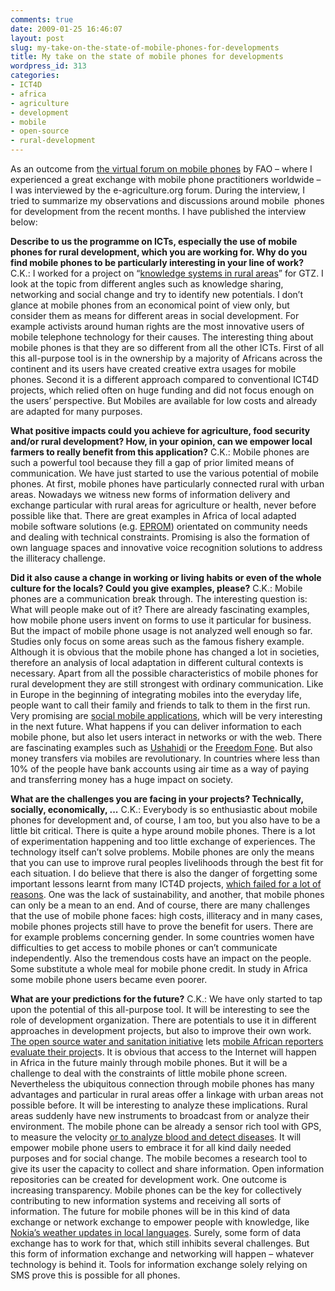 ```yaml
---
comments: true
date: 2009-01-25 16:46:07
layout: post
slug: my-take-on-the-state-of-mobile-phones-for-developments
title: My take on the state of mobile phones for developments
wordpress_id: 313
categories:
- ICT4D
- africa
- agriculture
- development
- mobile
- open-source
- rural-development
---
```


As an outcome from [the virtual forum on mobile phones](http://www.e-agriculture.org/) by FAO – where I experienced a great exchange with mobile phone practitioners worldwide – I was interviewed by the e-agriculture.org forum. During the interview, I tried to summarize my observations and discussions around mobile  phones for development from the recent months. I have published the interview below:

**Describe to us the programme on ICTs, especially the use of mobile phones for rural development, which you are working for. Why do you find mobile phones to be particularly interesting in your line of work?**
C.K.: I worked for a project on “[knowledge systems in rural areas](http://www.gtz.de/en/themen/laendliche-entwicklung/6688.htm)” for GTZ. I look at the topic from different angles such as knowledge sharing, networking and social change and try to identify new potentials. I don’t glance at mobile phones from an economical point of view only, but consider them as means for different areas in social development. For example activists around human rights are the most innovative users of mobile telephone technology for their causes. The interesting thing about mobile phones is that they are so different from all the other ICTs. First of all this all-purpose tool is in the ownership by a majority of Africans across the continent and its users have created creative extra usages for mobile phones. Second it is a different approach compared to conventional ICT4D projects, which relied often on huge funding and did not focus enough on the users’ perspective. But Mobiles are available for low costs and already are adapted for many purposes.

**What positive impacts could you achieve for agriculture, food security and/or rural development? How, in your opinion, can we empower local farmers to really benefit from this application?**
C.K.: Mobile phones are such a powerful tool because they fill a gap of prior limited means of communication. We have just started to use the various potential of mobile phones. At first, mobile phones have particularly connected rural with urban areas. Nowadays we witness new forms of information delivery and exchange particular with rural areas for agriculture or health, never before possible like that. There are great examples in Africa of local adapted mobile software solutions (e.g. [EPROM](http://eprom.mit.edu/)) orientated on community needs and dealing with technical constraints. Promising is also the formation of own language spaces and innovative voice recognition solutions to address the illiteracy challenge.

**Did it also cause a change in working or living habits or even of the whole culture for the locals? Could you give examples, please?**
C.K.: Mobile phones are a communication break through. The interesting question is: What will people make out of it? There are already fascinating examples, how mobile phone users invent on forms to use it particular for business. But the impact of mobile phone usage is not analyzed well enough so far. Studies only focus on some areas such as the famous fishery example. Although it is obvious that the mobile phone has changed a lot in societies, therefore an analysis of local adaptation in different cultural contexts is necessary. Apart from all the possible characteristics of mobile phones for rural development they are still strongest with ordinary communication. Like in Europe in the beginning of integrating mobiles into the everyday life, people want to call their family and friends to talk to them in the first run. Very promising are [social mobile applications](http://www.kiwanja.net/blog/2009/01/the-long-tail-revisited/), which will be very interesting in the next future. What happens if you can deliver information to each mobile phone, but also let users interact in networks or with the web. There are fascinating examples such as [Ushahidi](http://www.ushahidi.com/) or the [Freedom Fone](http://www.kubatana.net/html/ff/ff_cont.asp). But also money transfers via mobiles are revolutionary. In countries where less than 10% of the people have bank accounts using air time as a way of paying and transferring money has a huge impact on society.

**What are the challenges you are facing in your projects? Technically, socially, economically, ...**
C.K.: Everybody is so enthusiastic about mobile phones for development and, of course, I am too, but you also have to be a little bit critical. There is quite a hype around mobile phones. There is a lot of experimentation happening and too little exchange of experiences. The technology itself can’t solve problems. Mobile phones are only the means that you can use to improve rural peoples livelihoods through the best fit for each situation. I do believe that there is also the danger of forgetting some important lessons learnt from many ICT4D projects, [which failed for a lot of reasons](http://www.crisscrossed.net/2007/08/05/10-lessons-learnt-from-ict4d/). One was the lack of sustainability, and another, that mobile phones can only be a mean to an end. And of course, there are many challenges that the use of mobile phone faces: high costs, illiteracy and in many cases, mobile phones projects still have to prove the benefit for users. There are for example problems concerning gender. In some countries women have difficulties to get access to mobile phones or can’t communicate independently. Also the tremendous costs have an impact on the people. Some substitute a whole meal for mobile phone credit. In study in Africa some mobile phone users became even poorer.

**What are your predictions for the future?**
C.K.: We have only started to tap upon the potential of this all-purpose tool. It will be interesting to see the role of development organization. There are potentials to use it in different approaches in development projects, but also to improve their own work. [The open source water and sanitation initiative](http://www.akvo.org) lets [mobile African reporters](http://voicesofafrica.africanews.com/) [evaluate their project](http://www.akvo.org/blog/?p=116)s. It is obvious that access to the Internet will happen in Africa in the future mainly through mobile phones. But it will be a challenge to deal with the constraints of little mobile phone screen. Nevertheless the ubiquitous connection through mobile phones has many advantages and particular in rural areas offer a linkage with urban areas not possible before. It will be interesting to analyze these implications. Rural areas suddenly have new instruments to broadcast from or analyze their environment. The mobile phone can be already a sensor rich tool with GPS, to measure the velocity [or to analyze blood and detect diseases](http://www.sciencedaily.com/releases/2008/12/081222221600.htm). It will empower mobile phone users to embrace it for all kind daily needed purposes and for social change. The mobile becomes a research tool to give its user the capacity to collect and share information. Open information repositories can be created for development work. One outcome is increasing transparency. Mobile phones can be the key for collectively contributing to new information systems and receiving all sorts of information. The future for mobile phones will be in this kind of data exchange or network exchange to empower people with knowledge, like [Nokia’s weather updates in local languages](http://www.nokia.com/A4136001?newsid=1266168). Surely, some form of data exchange has to work for that, which still inhibits several challenges. But this form of information exchange and networking will happen – whatever technology is behind it. Tools for information exchange solely relying on SMS prove this is possible for all phones.
